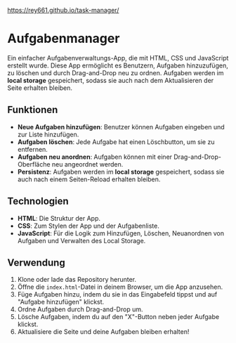  https://rey661.github.io/task-manager/


# Aufgabenmanager

Ein einfacher Aufgabenverwaltungs-App, die mit HTML, CSS und JavaScript erstellt wurde. Diese App ermöglicht es Benutzern, Aufgaben hinzuzufügen, zu löschen und durch Drag-and-Drop neu zu ordnen. Aufgaben werden im **local storage** gespeichert, sodass sie auch nach dem Aktualisieren der Seite erhalten bleiben.

## Funktionen

- **Neue Aufgaben hinzufügen**: Benutzer können Aufgaben eingeben und zur Liste hinzufügen.
- **Aufgaben löschen**: Jede Aufgabe hat einen Löschbutton, um sie zu entfernen.
- **Aufgaben neu anordnen**: Aufgaben können mit einer Drag-and-Drop-Oberfläche neu angeordnet werden.
- **Persistenz**: Aufgaben werden im **local storage** gespeichert, sodass sie auch nach einem Seiten-Reload erhalten bleiben.

## Technologien

- **HTML**: Die Struktur der App.
- **CSS**: Zum Stylen der App und der Aufgabenliste.
- **JavaScript**: Für die Logik zum Hinzufügen, Löschen, Neuanordnen von Aufgaben und Verwalten des Local Storage.

## Verwendung

1. Klone oder lade das Repository herunter.
2. Öffne die `index.html`-Datei in deinem Browser, um die App anzusehen.
3. Füge Aufgaben hinzu, indem du sie in das Eingabefeld tippst und auf "Aufgabe hinzufügen" klickst.
4. Ordne Aufgaben durch Drag-and-Drop um.
5. Lösche Aufgaben, indem du auf den "X"-Button neben jeder Aufgabe klickst.
6. Aktualisiere die Seite und deine Aufgaben bleiben erhalten!
